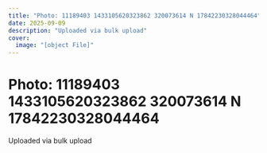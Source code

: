```yaml
---
title: "Photo: 11189403 1433105620323862 320073614 N 17842230328044464"
date: 2025-09-09
description: "Uploaded via bulk upload"
cover:
  image: "[object File]"
---
```


# Photo: 11189403 1433105620323862 320073614 N 17842230328044464

Uploaded via bulk upload